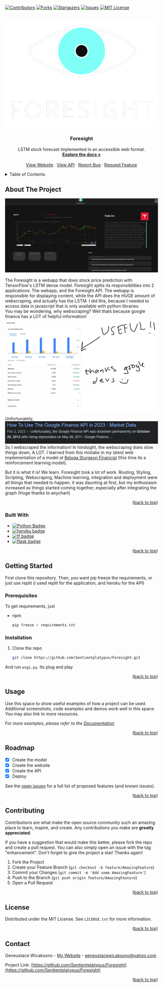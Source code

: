 <!-- Improved compatibility of back to top link: See: https://github.com/othneildrew/Best-README-Template/pull/73 -->
<a name="readme-top"></a>
<!--
*** Thanks for checking out the Best-README-Template. If you have a suggestion
*** that would make this better, please fork the repo and create a pull request
*** or simply open an issue with the tag "enhancement".
*** Don't forget to give the project a star!
*** Thanks again! Now go create something AMAZING! :D
-->



<!-- PROJECT SHIELDS -->
<!--
*** I'm using markdown "reference style" links for readability.
*** Reference links are enclosed in brackets [ ] instead of parentheses ( ).
*** See the bottom of this document for the declaration of the reference variables
*** for contributors-url, forks-url, etc. This is an optional, concise syntax you may use.
*** https://www.markdownguide.org/basic-syntax/#reference-style-links
-->
[![Contributors][contributors-shield]][contributors-url]
[![Forks][forks-shield]][forks-url]
[![Stargazers][stars-shield]][stars-url]
[![Issues][issues-shield]][issues-url]
[![MIT License][license-shield]][license-url]


<!-- PROJECT LOGO -->
<br />
<div align="center">
  <a href="https://github.com/Sentientplatypus/Foresight">
    <img src="flaskApp\static\images\ForesightLogo.png" alt="Logo">
  </a>

<h3 align="center">Foresight</h3>

  <p align="center">
    LSTM stock forecast implemented in an accessible web format.
    <br /> 
    <a href="https://github.com/Sentientplatypus/Foresight"><strong>Explore the docs »</strong></a>
    <br />
    <br />
    <a href="https://foresight.sentientplatypu.repl.co">View Website</a>
    .
    <a href="https://github.com/Sentientplatypus/Foresight-API">View API</a>
    ·
    <a href="https://github.com/Sentientplatypus/Foresight/issues">Report Bug</a>
    ·
    <a href="https://github.com/Sentientplatypus/Foresight/issues">Request Feature</a>
  </p>
</div>



<!-- TABLE OF CONTENTS -->
<details>
  <summary>Table of Contents</summary>
  <ol>
    <li>
      <a href="#about-the-project">About The Project</a>
      <ul>
        <li><a href="#built-with">Built With</a></li>
      </ul>
    </li>
    <li>
      <a href="#getting-started">Getting Started</a>
      <ul>
        <li><a href="#prerequisites">Prerequisites</a></li>
        <li><a href="#installation">Installation</a></li>
      </ul>
    </li>
    <li><a href="#usage">Usage</a></li>
    <li><a href="#roadmap">Roadmap</a></li>
    <li><a href="#contributing">Contributing</a></li>
    <li><a href="#license">License</a></li>
    <li><a href="#contact">Contact</a></li>
    <li><a href="#acknowledgments">Acknowledgments</a></li>
  </ol>
</details>



<!-- ABOUT THE PROJECT -->
## About The Project

<img src="flaskApp\static\images\image.png" alt="Logo">

The Foresight is a webapp that does stock price prediction with TensorFlow's LSTM dense model.
Foresight splits its responsibilities into 2 applications: The webapp, and the Foresight API.
The webapp is responsible for displaying content, while the API does the HUGE amount of webscraping, and actually has the LSTM. I did this, because I needed to access data in javascript that is only available with python libraries. <br>
You may be wondering, why webscraping? Well thats because google finance has a LOT of helpful information!
<img src="flaskApp\static\images\gf.png" alt="Logo">

Unfortunately, 
<img src="flaskApp\static\images\discontinued.png" alt="Logo">
So I webscraped the information!
In hindsight, the webscraping does slow things down, A LOT. I learned from this mistake in my latest web implementation of a model at <a href="https://github.com/Beluga-Sturgeon">Beluga Sturgeon Financial</a></li> (this time its a reinforcement learning model).

But it is what it is! We learn.
Foresight took a lot of work. Routing, Styling, Scripting, Webscraping, Machine learning, integration and deployment were all things that needed to happen.
it was daunting at first, but my enthusiasm increased as things started coming together, especially after integrating the graph (Huge thanks to anychart)
<p align="right">(<a href="#readme-top">back to top</a>)</p>



### Built With

* [![Python Badge][python]][python-url]
* [![heroku badge][heroku]][heroku-url]
* [![tf badge][tf]][tf-url]
* [![flask badge][flask]][flask-url]

<p align="right">(<a href="#readme-top">back to top</a>)</p>



<!-- GETTING STARTED -->
## Getting Started

First clone this repository.  Then, you want pip freeze the requirements, or just use replit (i used replit for the application, and heroku for the API)

### Prerequisites

To get requirements, just 
* npm
  ```sh
  pip freeze > requirements.txt
  ```

### Installation


1. Clone the repo
   ```sh
   git clone https://github.com/Sentientplatypus/Foresight.git
   ```

And run `wsgi.py`. Its plug and play.

<p align="right">(<a href="#readme-top">back to top</a>)</p>



<!-- USAGE EXAMPLES -->
## Usage

Use this space to show useful examples of how a project can be used. Additional screenshots, code examples and demos work well in this space. You may also link to more resources.

_For more examples, please refer to the [Documentation](https://example.com)_

<p align="right">(<a href="#readme-top">back to top</a>)</p>



<!-- ROADMAP -->
## Roadmap

- [X] Create the model
- [X] Create the website
- [X] Create the API 
- [X] Deploy

See the [open issues](https://github.com/Sentientplatypus/Foresight/issues) for a full list of proposed features (and known issues).

<p align="right">(<a href="#readme-top">back to top</a>)</p>



<!-- CONTRIBUTING -->
## Contributing

Contributions are what make the open source community such an amazing place to learn, inspire, and create. Any contributions you make are **greatly appreciated**.

If you have a suggestion that would make this better, please fork the repo and create a pull request. You can also simply open an issue with the tag "enhancement".
Don't forget to give the project a star! Thanks again!

1. Fork the Project
2. Create your Feature Branch (`git checkout -b feature/AmazingFeature`)
3. Commit your Changes (`git commit -m 'Add some AmazingFeature'`)
4. Push to the Branch (`git push origin feature/AmazingFeature`)
5. Open a Pull Request

<p align="right">(<a href="#readme-top">back to top</a>)</p>



<!-- LICENSE -->
## License

Distributed under the MIT License. See `LICENSE.txt` for more information.

<p align="right">(<a href="#readme-top">back to top</a>)</p>



<!-- CONTACT -->
## Contact

Geneustace Wicaksono - [My Website](https://genewica.herokuapp.com) - geneustacewicaksono@yahoo.com

Project Link: [https://github.com/Sentientplatypus/Foresight](https://github.com/Sentientplatypus/Foresight)

<p align="right">(<a href="#readme-top">back to top</a>)</p>



<!-- MARKDOWN LINKS & IMAGES -->
<!-- https://www.markdownguide.org/basic-syntax/#reference-style-links -->
[contributors-shield]: https://img.shields.io/github/contributors/Sentientplatypus/Foresight.svg?style=for-the-badge
[contributors-url]: https://github.com/Sentientplatypus/Foresight/graphs/contributors
[forks-shield]: https://img.shields.io/github/forks/Sentientplatypus/Foresight.svg?style=for-the-badge
[forks-url]: https://github.com/Sentientplatypus/Foresight/network/members
[stars-shield]: https://img.shields.io/github/stars/Sentientplatypus/Foresight.svg?style=for-the-badge
[stars-url]: https://github.com/Sentientplatypus/Foresight/stargazers
[issues-shield]: https://img.shields.io/github/issues/Sentientplatypus/Foresight.svg?style=for-the-badge
[issues-url]: https://github.com/Sentientplatypus/Foresight/issues
[license-shield]: https://img.shields.io/github/license/Sentientplatypus/Foresight.svg?style=for-the-badge
[license-url]: https://github.com/Sentientplatypus/Foresight/blob/master/LICENSE.txt
[linkedin-shield]: https://img.shields.io/badge/-LinkedIn-black.svg?style=for-the-badge&logo=linkedin&colorB=555
[linkedin-url]: https://linkedin.com/in/linkedin_username
[product-screenshot]: flaskApp\static\images\image.png
[jumper]: images/jumper.png
[body]: images/body.png
[python]: https://img.shields.io/badge/Python-3776AB?style=for-the-badge&logo=python&logoColor=white
[python-url]: https://python.com
[heroku]: https://img.shields.io/badge/Heroku-430098?style=for-the-badge&logo=heroku&logoColor=white
[heroku-url]: https://heroku.com
[tf]: 	https://img.shields.io/badge/TensorFlow-FF6F00?style=for-the-badge&logo=tensorflow&logoColor=white
[tf-url]: https://tensorflow.com
[flask]: 	https://img.shields.io/badge/Flask-000000?style=for-the-badge&logo=flask&logoColor=white
[flask-url]: https://flask.com
